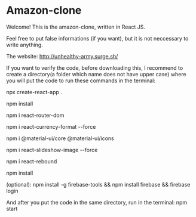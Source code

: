 # Amazon-clone

Welcome! This is the amazon-clone, written in React JS.

Feel free to put false informations (if you want), but it is not neccessary to write anything.

The website: http://unhealthy-army.surge.sh/

If you want to verify the code, before downloading this, I recommend to create a directory(a folder which name does not have upper case) where you will put the code to run these commands in the terminal:

npx create-react-app .

npm install

npm i react-router-dom

npm i react-currency-format --force

npm i @material-ui/core @material-ui/icons

npm i react-slideshow-image --force

npm i react-rebound

npm install

(optional): npm install -g firebase-tools && npm install firebase && firebase login

And after you put the code in the same directory, run in the terminal: npm start
